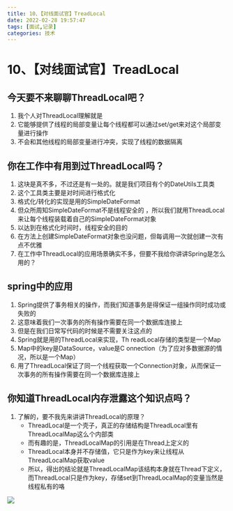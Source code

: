 ```yaml
---
title: 10、【对线面试官】TreadLocal
date: 2022-02-28 19:57:47
tags: [面试,记录]
categories: 技术
---
```

# 10、【对线面试官】TreadLocal
## 今天要不来聊聊ThreadLocal吧？

1. 我个人对ThreadLocal理解就是
2. 它能够提供了线程的局部变量让每个线程都可以通过set/get来对这个局部变量进行操作
3. 不会和其他线程的局部变量进行冲突，实现了线程的数据隔离

## 你在工作中有用到过ThreadLocal吗？

1. 这块是真不多，不过还是有一处的。就是我们项目有个的DateUtils工具类
2. 这个工具类主要是对时间进行格式化
3. 格式化/转化的实现是用的SimpleDateFormat
4. 但众所周知SimpleDateFormat不是线程安全的 ，所以我们就用ThreadLocal来让每个线程装载着自己的SimpleDateFormat对象
5. 以达到在格式化时间时，线程安全的目的
6. 在方法上创建SimpleDateFormat对象也没问题，但每调用一次就创建一次有点不优雅
7. 在工作中ThreadLocal的应用场景确实不多，但要不我给你讲讲Spring是怎么用的？

## spring中的应用

1. Spring提供了事务相关的操作，而我们知道事务是得保证一组操作同时成功或失败的
2. 这意味着我们一次事务的所有操作需要在同一个数据库连接上
3. 但是在我们日常写代码的时候是不需要关注这点的
4. Spring就是用的ThreadLocal来实现，Th readLocal存储的类型是一个Map
5. Map中的key是DataSource，value是C onnection（为了应对多数据源的情况，所以是一个Map）
6. 用了ThreadLocal保证了同一个线程获取一个Connection对象，从而保证一次事务的所有操作需要在同一个数据库连接上

## 你知道ThreadLocal内存泄露这个知识点吗？

1. 了解的，要不我先来讲讲ThreadLocal的原理？
   - ThreadLocal是一个壳子，真正的存储结构是ThreadLocal里有ThreadLocalMap这么个内部类
   - 而有趣的是，ThreadLocalMap的引用是在Thread上定义的
   - ThreadLocal本身并不存储值，它只是作为key来让线程从ThreadLocalMap获取value
   - 所以，得出的结论就是ThreadLocalMap该结构本身就在Thread下定义，而ThreadLocal只是作为key，存储set到ThreadLocalMap的变量当然是线程私有的咯

![](https://cdn.jsdelivr.net/gh/swimminghao/picture@main/img/NxSnnq_20211029171330.png)

